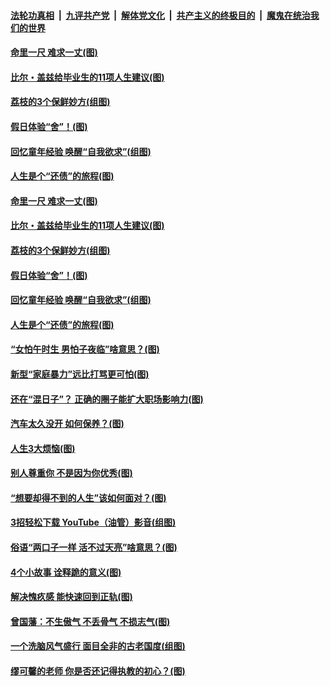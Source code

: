 

####  [法轮功真相](../../../../basic/blob/master/README.md?t=06220631) &nbsp;|&nbsp; [九评共产党](../../../../9ping.md/blob/master/README.md?t=06220631) &nbsp;|&nbsp; [解体党文化](../../../../jtdwh.md/blob/master/README.md?t=06220631)  &nbsp;|&nbsp; [共产主义的终极目的](../../../../gczydzjmd.md/blob/master/README.md?t=06220631) &nbsp;|&nbsp; [魔鬼在统治我们的世界](../../../../mgztzwmdsj.md/blob/master/README.md?t=06220631) 

#### [命里一尺 难求一丈(图)](../pages/p8/936782.md?t=06220631) 

#### [比尔・盖兹给毕业生的11项人生建议(图)](../pages/p8/936231.md?t=06220631) 

#### [荔枝的3个保鲜妙方(组图)](../pages/p8/936950.md?t=06220631) 

#### [假日体验“舍”！(图)](../pages/p8/937183.md?t=06220631) 

#### [回忆童年经验 唤醒“自我欲求”(组图)](../pages/p8/937082.md?t=06220631) 

#### [人生是个“还债”的旅程(图)](../pages/p8/936768.md?t=06220631) 

#### [命里一尺 难求一丈(图)](../pages/p8/936782.md?t=06220631) 

#### [比尔・盖兹给毕业生的11项人生建议(图)](../pages/p8/936231.md?t=06220631) 

#### [荔枝的3个保鲜妙方(组图)](../pages/p8/936950.md?t=06220631) 

#### [假日体验“舍”！(图)](../pages/p8/937183.md?t=06220631) 

#### [回忆童年经验 唤醒“自我欲求”(组图)](../pages/p8/937082.md?t=06220631) 

#### [人生是个“还债”的旅程(图)](../pages/p8/936768.md?t=06220631) 

#### [“女怕午时生 男怕子夜临”啥意思？(图)](../pages/p8/937081.md?t=06220631) 

#### [新型“家庭暴力”远比打骂更可怕(图)](../pages/p8/936230.md?t=06220631) 

#### [还在“混日子”？ 正确的圈子能扩大职场影响力(图)](../pages/p8/937049.md?t=06220631) 

#### [汽车太久没开 如何保养？(图)](../pages/p8/937035.md?t=06220631) 

#### [人生3大烦恼(图)](../pages/p8/936959.md?t=06220631) 

#### [别人尊重你 不是因为你优秀(图)](../pages/p8/936253.md?t=06220631) 

#### [“想要却得不到的人生”该如何面对？(图)](../pages/p8/936933.md?t=06220631) 

#### [3招轻松下载 YouTube（油管）影音(组图)](../pages/p8/936922.md?t=06220631) 

#### [俗语“两口子一样 活不过天亮”啥意思？(图)](../pages/p8/936917.md?t=06220631) 

#### [4个小故事 诠释跪的意义(图)](../pages/p8/936353.md?t=06220631) 

#### [解决愧疚感 能快速回到正轨(图)](../pages/p8/936834.md?t=06220631) 

#### [曾国藩：不生傲气 不丢骨气 不损志气(图)](../pages/p8/936248.md?t=06220631) 

#### [一个洗脑风气盛行 面目全非的古老国度(组图)](../pages/p8/936759.md?t=06220631) 

#### [缪可馨的老师 你是否还记得执教的初心？(图)](../pages/p8/936737.md?t=06220631) 

